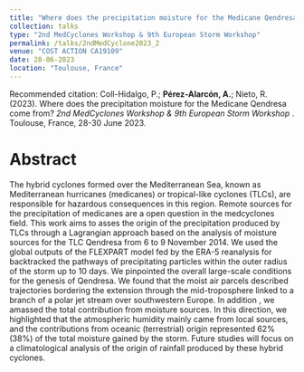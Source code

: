 ```yaml
---
title: "Where does the precipitation moisture for the Medicane Qendresa come from?"
collection: talks
type: "2nd MedCyclones Workshop & 9th European Storm Workshop"
permalink: /talks/2ndMedCyclone2023_2
venue: "COST ACTION CA19109"
date: 28-06-2023
location: "Toulouse, France"
---
```


Recommended citation: Coll-Hidalgo, P.; <b>Pérez-Alarcón, A.</b>;  Nieto, R. (2023). 
Where does the precipitation moisture for the Medicane Qendresa come from? <i> 2nd MedCyclones Workshop & 9th European Storm Workshop </i>.
Toulouse, France, 28-30 June 2023.

# Abstract

The hybrid cyclones formed over the Mediterranean Sea, known as Mediterranean hurricanes (medicanes) or
tropical-like cyclones (TLCs), are responsible for hazardous consequences in this region. Remote sources for the
precipitation of medicanes are a open question in the medcyclones field. This work aims to asses the origin of the
precipitation produced by TLCs through a Lagrangian approach based on the analysis of moisture sources for the TLC
Qendresa from 6 to 9 November 2014.
We used the global outputs of the FLEXPART model fed by the ERA-5 reanalysis for backtracked the pathways of
precipitating particles within the outer radius of the storm up to 10 days. We pinpointed the overall large-scale
conditions for the genesis of Qendresa. We found that the moist air parcels described trajectories bordering the
extension through the mid-troposphere linked to a branch of a polar jet stream over southwestern Europe. In
addition , we amassed the total contribution from moisture sources. In this direction, we highlighted that the
atmospheric humidity mainly came from local sources, and the contributions from oceanic (terrestrial) origin
represented 62% (38%) of the total moisture gained by the storm. Future studies will focus on a climatological
analysis of the origin of rainfall produced by these hybrid cyclones.
